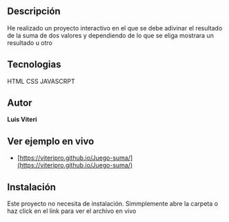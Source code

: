 ## Descripción
He realizado un proyecto interactivo en el que se debe adivinar el resultado de la suma de dos valores y dependiendo de lo que se eliga mostrara un resultado u otro

## Tecnologias
HTML
CSS
JAVASCRPT

## Autor
**Luis Viteri**
 
## Ver ejemplo en vivo
- [https://viteripro.github.io/Juego-suma/](https://viteripro.github.io/Juego-suma/)

## Instalación
Este proyecto no necesita de instalación. Simmplemente abre la carpeta o haz click en el link para ver el archivo en vivo

